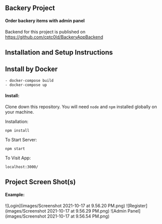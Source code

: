 ## Backery Project

#### Order backery items with admin panel

Backend for this project is published on https://github.com/cptc0ld/BackeryAppBackend


## Installation and Setup Instructions

## Install by Docker

    - docker-compose build   
    - docker-compose up
    
#### Install:

Clone down this repository. You will need `node` and `npm` installed globally on your machine.

Installation:

`npm install`

To Start Server:

`npm start`

To Visit App:

`localhost:3000/`


## Project Screen Shot(s)

#### Example:

![Login](images/Screenshot 2021-10-17 at 9.56.20 PM.png)
![Register](images/Screenshot 2021-10-17 at 9.56.29 PM.png)
![Admin Panel](images/Screenshot 2021-10-17 at 9.56.54 PM.png)
